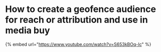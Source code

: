 # How to create a geofence audience for reach or attribution and use in media buy

{% embed url="https://www.youtube.com/watch?v=S653kBOq-Ic" %}
